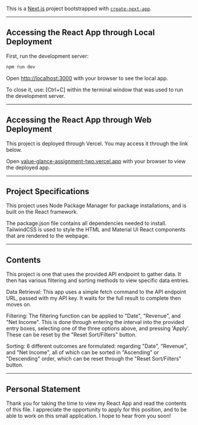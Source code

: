 This is a [Next.js](https://nextjs.org) project bootstrapped with [`create-next-app`](https://github.com/vercel/next.js/tree/canary/packages/create-next-app).

_____________________________________________________________________________________________

## Accessing the React App through Local Deployment

First, run the development server:

```bash
npm run dev
```
Open [http://localhost:3000](http://localhost:3000) with your browser to see the local app.

To close it, use: [Ctrl+C] within the terminal window that was used to run the development server. 

_____________________________________________________________________________________________

## Accessing the React App through Web Deployment

This project is deployed through Vercel. You may access it through the link below.

Open [value-glance-assignment-two.vercel.app](https://value-glance-assignment-two.vercel.app/) with your browser to view the deployed app.

_____________________________________________________________________________________________

## Project Specifications

This project uses Node Package Manager for package installations, and is built on the React framework. 

The package.json file contains all dependencies needed to install. TailwindCSS is used to style the HTML and Material UI React components that are rendered to the webpage.

_____________________________________________________________________________________________

## Contents

This project is one that uses the provided API endpoint to gather data. It then has various filtering and sorting methods to view specific data entries.

Data Retrieval:
    This app uses a simple fetch command to the API endpoint URL, passed with my API key. It waits for the full result to complete then moves on.

Filtering:
    The filtering function can be applied to "Date", "Revenue", and "Net Income". This is done through entering the interval into the provided entry boxes, selecting one of the three options above, and pressing 'Apply'.
    These can be reset by the "Reset Sort/Filters" button.

Sorting:
    6 different outcomes are formulated: regarding "Date", "Revenue", and "Net Income", all of which can be sorted in "Ascending" or "Descending" order, which can be reset through the "Reset Sort/Filters" button.

_____________________________________________________________________________________________

## Personal Statement

Thank you for taking the time to view my React App and read the contents of this file. I appreciate the opportunity to apply for this position, and to be able to work on this small application. I hope to hear from you soon!
